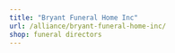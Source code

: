 ```yaml
---
title: "Bryant Funeral Home Inc"
url: /alliance/bryant-funeral-home-inc/
shop: funeral directors
---
```

